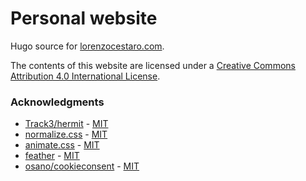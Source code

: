 # Personal website

Hugo source for [lorenzocestaro.com](https://github.com/lorenzocestaro/lorenzocestaro.github.io).

The contents of this website are licensed under a [Creative Commons Attribution 4.0 International
License](https://creativecommons.org/licenses/by/4.0/).

### Acknowledgments
* [Track3/hermit](https://github.com/Track3/hermit) - [MIT](https://github.com/Track3/hermit/blob/master/LICENSE)
* [normalize.css](https://necolas.github.io/normalize.css/) - [MIT](https://github.com/necolas/normalize.css/blob/master/LICENSE.md)
* [animate.css](https://daneden.github.io/animate.css/) - [MIT](https://github.com/daneden/animate.css/blob/master/LICENSE)
* [feather](https://feathericons.com/) - [MIT](https://github.com/feathericons/feather/blob/master/LICENSE)
* [osano/cookieconsent](https://github.com/osano/cookieconsent) - [MIT](https://github.com/osano/cookieconsent/blob/master/LICENSE)
